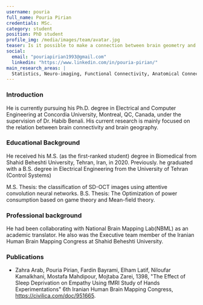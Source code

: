 ```yaml
---
username: pouria
full_name: Pouria Pirian
credentials: MSc.
category: student
position: PhD student
profile_img: /media/images/team/avatar.jpg
teaser: Is it possible to make a connection between brain geometry and brain connectivity?
social:
  email: "pouriapirian1993@gmail.com"
  linkedin: "https://www.linkedin.com/in/pouria-pirian/"
main_research_areas: |
  Statistics, Neuro-imaging, Functional Connectivity, Anatomical Connectivity, ...
---
```


### Introduction

He is currently pursuing his Ph.D. degree in Electrical and Computer Engineering at Concordia University, Montreal, QC, Canada, under the supervision of Dr. Habib Benali. His current research is mainly focused on the relation between brain connectivity and brain geography.

### Educational Background

He received his M.S. (as the first-ranked student) degree in Biomedical from Shahid Beheshti University, Tehran, Iran, in 2020. Previously. he graduated with a B.S. degree in Electrical Engineering from the University of Tehran (Control Systems)

M.S. Thesis: the classification of SD-OCT images using attentive convolution neural networks.
B.S. Thesis: The Optimization of power consumption based on game theory and Mean-field theory.

### Professional background

He had been collaborating with National Brain Mapping Lab(NBML) as an academic translator. He also was the Executive team member of the Iranian Human Brain Mapping Congress at Shahid Beheshti University.

### Publications

- Zahra Arab, Pouria Pirian, Fardin Bayrami, Elham Latif, Niloufar Kamalkhani, Mostafa Mahdipour, Mojtaba Zarei, 1398, "The Effect of Sleep Deprivation on Empathy Using fMRI Study of Hands Experimentations" 6th Iranian Human Brain Mapping Congress, https://civilica.com/doc/951665.
